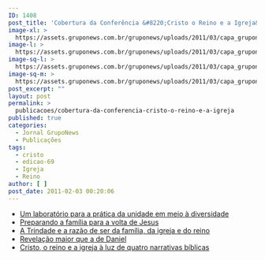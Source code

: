 ```yaml
---
ID: 1408
post_title: 'Cobertura da Conferência &#8220;Cristo o Reino e a Igreja&#8221;'
image-xl: >
  https://assets.gruponews.com.br/gruponews/uploads/2011/03/capa_gruponews_janeiro_2011_grafica_valeeste-1.jpg
image-l: >
  https://assets.gruponews.com.br/gruponews/uploads/2011/03/capa_gruponews_janeiro_2011_grafica_valeeste-1-960x720.jpg
image-sq-l: >
  https://assets.gruponews.com.br/gruponews/uploads/2011/03/capa_gruponews_janeiro_2011_grafica_valeeste-1.jpg
image-sq-m: >
  https://assets.gruponews.com.br/gruponews/uploads/2011/03/capa_gruponews_janeiro_2011_grafica_valeeste-1-720x720.jpg
post_excerpt: ""
layout: post
permalink: >
  publicacoes/cobertura-da-conferencia-cristo-o-reino-e-a-igreja
published: true
categories:
  - Jornal GrupoNews
  - Publicações
tags:
  - cristo
  - edicao-69
  - Igreja
  - Reino
author: [ ]
post_date: 2011-02-03 00:20:06
---
```

- <a href="http://www.gruponews.com.br/2011/02/um-laboratorio-para-a-pratica-da-unidade-em-meio-a-diversidade.html">Um laboratório para a prática da unidade em meio à diversidade</a>
- <a href="http://www.gruponews.com.br/2011/02/preparando-a-familia-para-a-volta-de-jesus.html"> Preparando a família para a volta de Jesus</a>
- <a href="http://www.gruponews.com.br/2011/01/a-trindade-e-a-razao-de-ser-da-familia-da-igreja-e-do-reino.html">A Trindade e a razão de ser da família, da igreja e do reino</a>
- <a href="http://www.gruponews.com.br/2011/02/revelacao-maior-que-a-de-daniel.html"> Revelação maior que a de Daniel</a>
- <a href="http://www.gruponews.com.br/2011/02/cristo-o-reino-e-a-igreja-a-luz-de-quatro-narrativas-biblicas.html"> Cristo, o reino e a igreja à luz de quatro narrativas bíblicas</a>